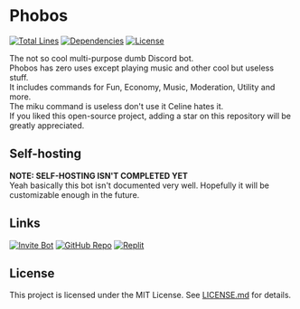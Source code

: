 # Phobos

[![Total Lines](https://img.shields.io/tokei/lines/github/MarsRon/phobos.svg)](https://github.com/MarsRon/phobos)
[![Dependencies](https://status.david-dm.org/gh/MarsRon/phobos.svg)](https://david-dm.org/MarsRon/phobos)
[![License](https://img.shields.io/github/license/MarsRon/phobos.svg)](https://github.com/MarsRon/phobos/blob/master/LICENSE.md)

The not so cool multi-purpose dumb Discord bot.\
Phobos has zero uses except playing music and other cool but useless stuff.\
It includes commands for Fun, Economy, Music, Moderation, Utility and more.\
The miku command is useless don't use it Celine hates it.\
If you liked this open-source project, adding a star on this repository will be greatly appreciated.

## Self-hosting

**NOTE: SELF-HOSTING ISN'T COMPLETED YET**\
Yeah basically this bot isn't documented very well. Hopefully it will be customizable enough in the future.

## Links

[![Invite Bot](https://img.shields.io/badge/Invite%20Bot-%237289DA.svg?logo=discord&style=flat-square&logoColor=white)](https://discord.com/oauth2/authorize?client_id=738252807525892139&scope=bot&permissions=8589934591)
[![GitHub Repo](https://img.shields.io/badge/GitHub%20Repo-%23181711.svg?logo=github&style=flat-square&logoColor=white)](https://github.com/MarsRon/phobos)
[![Replit](https://img.shields.io/badge/Replit-%23667881.svg?logo=repl-dot-it&style=flat-square&logoColor=white)](https://replit.com/@MarsRon/phobos)
## License

This project is licensed under the MIT License. See [LICENSE.md](https://github.com/MarsRon/phobos/blob/master/LICENSE.md) for details.
